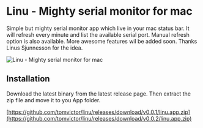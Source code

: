 # Linu - Mighty serial monitor for mac

Simple but mighty serial monitor app which live in your mac status bar. It will refresh every minute and list the available serial port. Manual refresh option is also available. More awesome features wil be added soon. Thanks Linus Sjunnesson for the idea. 


![Linu - Mighty serial monitor for mac](https://github.com/tomvictor/linu/blob/main/assets/img1.png?raw=true)


## Installation

Download the latest binary from the latest release page. Then extract the zip file and move it to you App folder.  

[https://github.com/tomvictor/linu/releases/download/v0.0.1/linu.app.zip](https://github.com/tomvictor/linu/releases/download/v0.0.2/linu.app.zip)


